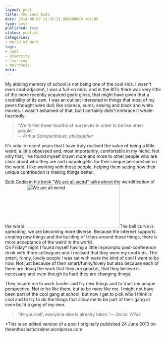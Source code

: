 ```yaml
---
layout: post
title: The cool kids
date: 2014-08-07 11:35:31.000000000 +01:00
type: post
published: true
status: publish
categories:
- World of Work
tags:
- Cool
- Diversity
- Learning
- Weirdness
meta:
---
```

<p>My abiding memory of school is not being one of the cool kids. I wasn't even cool-adjacent, I was a full-on nerd, and in the 80's there was very little of the more recently acquired geek-gloss, that might have given that a credibility of its own. I was an outlier; interested in things that most of my peers thought were dull; like science, sums, sewing and black and white movies. I wasn't ashamed of that, but I certainly didn't embrace it whole-heartedly.</p>
<blockquote><p>"We forfeit three-fourths of ourselves in order to be like other people."<br />
<i>-- Arthur Schopenhauer, philosopher</i></p></blockquote>
<p>It's only in recent years that I have truly realised the value of being a little weird, a little obsessed and, most importantly, comfortable in my niche. Not only that, I've found myself drawn more and more to other people who are clear about who they are and unapologetic for their unique perspective on the world. I like working with those people, helping them seeing how their unique contribution is making things better.</p>
<p><a title="Seth's site" href="http://sethgodin.typepad.com/" target="_blank">Seth Godin</a> in his book "<a href="http://www.amazon.co.uk/exec/obidos/ASIN/1936719223" target="_blank">We are all weird</a>" talks about the weirdification of the world. <a href="http://theenthusiastictrainer.files.wordpress.com/2013/06/we-are-all-weird.png"><img class="alignright size-medium wp-image-503" src="{{ site.baseurl }}/assets/we-are-all-weird.png?w=300" alt="We are all weird" width="300" height="140" /></a>The bell curve is spreading, we are becoming more diverse. Because the internet supports creating new things and the building of tribes around those things, there is more acceptance of the weird in the world.<br />
On Friday* night I found myself having a little impromptu post-conference drink with three colleagues and I realised that they were my cool kids. The smart, funny, lovely people I was sat with were the kind of cool I want to be now. Not just because of their smart/funny/lovely but also because each of them are doing the work that they are good at, that they believe is necessary and even though its hard they are changing things.</p>
<p>They inspire me to work harder and try new things and to trust my unique perspective. Not to be like them, but to be more like me. I might not have been part of the cool gang at school, but now I get to pick who I think is cool and to try to do the things that allow me to be part of their gang or even build a gang of my own.</p>
<blockquote><p>“Be yourself; everyone else is already taken.”―<em> Oscar Wilde</em></p></blockquote>
<p>*This is an edited version of a post I originally published 24 June 2013 on theenthusiastictrainer.wordpress.com</p>
